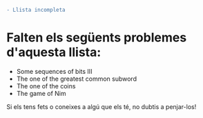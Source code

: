```diff
- Llista incompleta
```
# Falten els següents problemes d'aquesta llista:
- Some sequences of bits III
- The one of the greatest common subword
- The one of the coins
- The game of Nim

Si els tens fets o coneixes a algú que els té, no dubtis a penjar-los!
